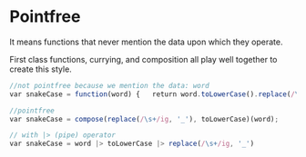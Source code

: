 # Pointfree

It means functions that never mention the data upon which they operate.

First class functions, currying, and composition all play well together to create this style. 

```javascript
//not pointfree because we mention the data: word
var snakeCase = function(word) {   return word.toLowerCase().replace(/\s+/ig, '_'); };

//pointfree
var snakeCase = compose(replace(/\s+/ig, '_'), toLowerCase)(word);

// with |> (pipe) operator
var snakeCase = word |> toLowerCase |> replace(/\s+/ig, '_')
```
